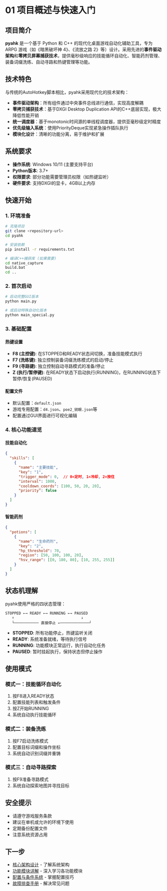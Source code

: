 # 01 项目概述与快速入门

## 项目简介

**pyahk** 是一个基于 Python 和 C++ 的现代化桌面游戏自动化辅助工具，专为 ARPG 游戏（如《暗黑破坏神 4》、《流放之路 2》等）设计。采用先进的**事件驱动架构**和**零拷贝屏幕捕获技术**，提供毫秒级响应的技能循环自动化、智能药剂管理、装备词缀洗练、自动寻路和热键管理等功能。

## 技术特色

与传统的AutoHotkey脚本相比，pyahk采用现代化的技术架构：

- **事件驱动架构**：所有组件通过中央事件总线进行通信，实现高度解耦
- **零拷贝捕获技术**：基于DXGI Desktop Duplication API的C++底层实现，极大降低性能开销
- **统一调度器**：基于monotonic时间源的单线程调度器，提供亚毫秒级定时精度
- **优先级输入系统**：使用PriorityDeque实现紧急操作插队执行
- **模块化设计**：清晰的功能分离，易于维护和扩展

## 系统要求

- **操作系统**: Windows 10/11 (主要支持平台)
- **Python版本**: 3.7+
- **权限要求**: 部分功能需要管理员权限（如热键监听）
- **硬件要求**: 支持DXGI的显卡，4GB以上内存

## 快速开始

### 1. 环境准备

```bash
# 克隆项目
git clone <repository-url>
cd pyahk

# 安装依赖
pip install -r requirements.txt

# 编译C++捕获库 (如果需要)
cd native_capture
build.bat
cd ..
```

### 2. 首次启动

```bash
# 启动完整GUI版本
python main.py

# 或启动特殊自动化版本
python main_special.py
```

### 3. 基础配置

#### 热键设置
- **F8 (主控键)**: 在STOPPED和READY状态间切换，准备技能模式执行
- **F7 (洗练键)**: 独立控制装备词缀洗练模式的启动/停止
- **F9 (寻路键)**: 独立控制自动寻路模式的准备/停止
- **Z (执行/暂停键)**: 在READY状态下启动执行(RUNNING)，在RUNNING状态下暂停/恢复(PAUSED)

#### 配置文件
- 默认配置：`default.json`
- 游戏专用配置：`d4.json`、`poe2_锐眼.json`等
- 配置通过GUI界面进行可视化编辑

### 4. 核心功能速览

#### 技能自动化
```json
{
  "skills": [
    {
      "name": "主要技能",
      "key": "1",
      "trigger_mode": 0,  // 0=定时, 1=冷却, 2=按住
      "interval": 1000,
      "cooldown_coords": [100, 50, 20, 20],
      "priority": false
    }
  ]
}
```

#### 智能药剂
```json
{
  "potions": [
    {
      "name": "生命药剂",
      "key": "2",
      "hp_threshold": 70,
      "region": [50, 100, 100, 20],
      "hsv_range": [[0, 180, 80], [10, 255, 255]]
    }
  ]
}
```

## 状态机理解

pyahk使用严格的四状态管理：

```
STOPPED ←→ READY ←→ RUNNING ←→ PAUSED
   ↑                              ↓
   └─────────── 直接停止 ←─────────────┘
```

- **STOPPED**: 所有功能停止，热键监听关闭
- **READY**: 系统准备就绪，等待执行信号
- **RUNNING**: 功能模块正常运行，执行自动化任务
- **PAUSED**: 暂时挂起执行，保持状态但停止操作

## 使用模式

### 模式一：技能循环自动化
1. 按F8进入READY状态
2. 配置技能列表和触发条件
3. 按Z开始RUNNING
4. 系统自动执行技能循环

### 模式二：装备洗练
1. 按F7启动洗练模式
2. 配置目标词缀和操作坐标
3. 系统自动识别词缀并重铸

### 模式三：自动寻路探索
1. 按F9准备寻路模式
2. 系统自动探索地图并寻找目标

## 安全提示

- 请遵守游戏服务条款
- 建议在单机或允许的环境下使用
- 定期备份配置文件
- 注意系统资源占用

## 下一步

- [核心架构设计](./02-核心架构设计.md) - 了解系统架构
- [功能模块详解](./03-功能模块详解.md) - 深入学习各功能模块
- [配置与条件系统](./04-配置与条件系统.md) - 掌握配置技巧
- [故障排查手册](./08-故障排查手册.md) - 解决常见问题